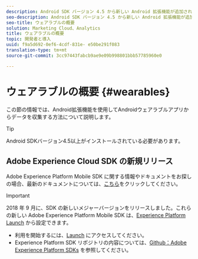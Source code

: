 ```yaml
---
description: Android SDK バージョン 4.5 から新しい Android 拡張機能が追加され、Android ウェアラブルアプリからデータを収集できるようになりました。
seo-description: Android SDK バージョン 4.5 から新しい Android 拡張機能が追加され、Android ウェアラブルアプリからデータを収集できるようになりました。
seo-title: ウェアラブルの概要
solution: Marketing Cloud、Analytics
title: ウェアラブルの概要
topic: 開発者と導入
uuid: f9a5d692-0ef6-4cdf-831e- e50be291f083
translation-type: tm+mt
source-git-commit: 3cc97443fabcb9ae9e09b998801bbb57785960e0

---
```



# ウェアラブルの概要 {#wearables}

この節の情報では、Android拡張機能を使用してAndroidウェアラブルアプリからデータを収集する方法について説明します。

>[!TIP]
>
>Android SDKバージョン4.5以上がインストールされている必要があります。

## Adobe Experience Cloud SDK の新規リリース

Adobe Experience Platform Mobile SDK に関する情報やドキュメントをお探しの場合、最新のドキュメントについては、[こちら](https://aep-sdks.gitbook.io/docs/)をクリックしてください。

>[!IMPORTANT]
>
>2018 年 9 月に、SDK の新しいメジャーバージョンをリリースしました。これらの新しい Adobe Experience Platform Mobile SDK は、[Experience Platform Launch](https://www.adobe.com/experience-platform/launch.html) から設定できます。

* 利用を開始するには、[Launch](https://launch.adobe.com/) にアクセスしてください。
* Experience Platform SDK リポジトリの内容については、[Github：Adobe Experience Platform SDKs](https://github.com/Adobe-Marketing-Cloud/acp-sdks) を参照してください。
